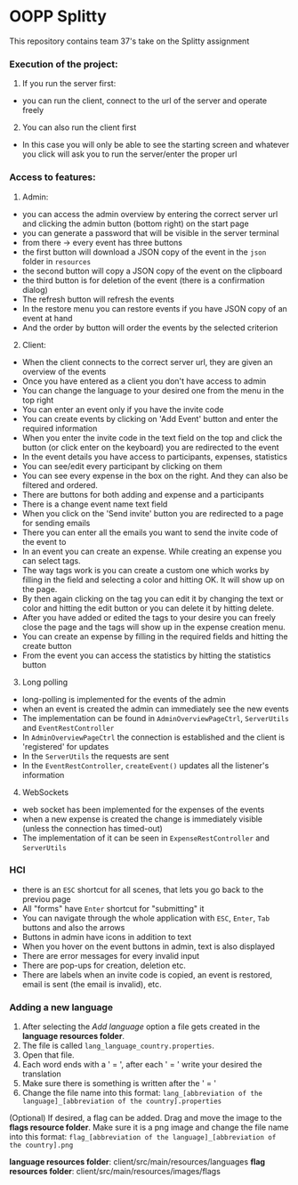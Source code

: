 # OOPP Splitty

This repository contains team 37's take on the Splitty assignment
### Execution of the project:
1. If you run the server first:
- you can run the client, connect to the url of the server and operate freely
2. You can also run the client first
- In this case you will only be able to see the starting screen and whatever you click will ask you to run the server/enter the proper url

### Access to features:
1. Admin:
- you can access the admin overview by entering the correct server url and clicking the admin button (bottom right) on the start page
- you can generate a password that will be visible in the server terminal
- from there -> every event has three buttons
- the first button will download a JSON copy of the event in the `json` folder in `resources`
- the second button will copy a JSON copy of the event on the clipboard
- the third button is for deletion of the event (there is a confirmation dialog)
- The refresh button will refresh the events
- In the restore menu you can restore events if you have JSON copy of an event at hand
- And the order by button will order the events by the selected criterion

2. Client:
- When the client connects to the correct server url, they are given an overview of the events
- Once you have entered as a client you don't have access to admin
- You can change the language to your desired one from the menu in the top right
- You can enter an event only if you have the invite code
- You can create events by clicking on 'Add Event' button and enter the required information
- When you enter the invite code in the text field on the top and click the button (or click enter on the keyboard) you are redirected to the event
- In the event details you have access to participants, expenses, statistics
- You can see/edit every participant by clicking on them
- You can see every expense in the box on the right. And they can also be filtered and ordered.
- There are buttons for both adding and expense and a participants
- There is a change event name text field
- When you click on the 'Send invite' button you are redirected to a page for sending emails
- There you can enter all the emails you want to send the invite code of the event to
- In an event you can create an expense. While creating an expense you can select tags.
- The way tags work is you can create a custom one which works by filling in the field and selecting a color and hitting OK. It will show up on the page.
- By then again clicking on the tag you can edit it by changing the text or color and hitting the edit button or you can delete it by hitting delete.
- After you have added or edited the tags to your desire you can freely close the page and the tags will show up in the expense creation menu.
- You can create an expense by filling in the required fields and hitting the create button
- From the event you can access the statistics by hitting the statistics button

3. Long polling
- long-polling is implemented for the events of the admin
- when an event is created the admin can immediately see the new events
- The implementation can be found in `AdminOverviewPageCtrl`, `ServerUtils` and `EventRestController`
- In `AdminOverviewPageCtrl` the connection is established and the client is 'registered' for updates
- In the `ServerUtils` the requests are sent
- In the `EventRestController`, `createEvent()` updates all the listener's information

4. WebSockets
- web socket has been implemented for the expenses of the events
- when a new expense is created the change is immediately visible (unless the connection has timed-out)
- The implementation of it can be seen in `ExpenseRestController` and `ServerUtils`

### HCI
- there is an `ESC` shortcut for all scenes, that lets you go back to the previou page
- All "forms" have `Enter` shortcut for "submitting" it
- You can navigate through the whole application with `ESC`, `Enter`, `Tab` buttons and also the arrows
- Buttons in admin have icons in addition to text
- When you hover on the event buttons in admin, text is also displayed
- There are error messages for every invalid input
- There are pop-ups for creation, deletion etc.
- There are labels when an invite code is copied, an event is restored, email is sent (the email is invalid), etc.

### Adding a new language
1. After selecting the _Add language_ option a file gets created in the **language resources folder**.
2. The file is called `lang_language_country.properties`.
3. Open that file.
4. Each word ends with a ' = ', after each ' = ' write your desired the translation
5. Make sure there is something is written after the ' = '
6. Change the file name into this format: `lang_[abbreviation of the language]_[abbreviation of the country].properties`

(Optional) If desired, a flag can be added. Drag and move the image to the **flags resource folder**.
Make sure it is a png image and change the file name into this format: `flag_[abbreviation of the language]_[abbreviation of the country].png`

**language resources folder**: client/src/main/resources/languages
**flag resources folder**: client/src/main/resources/images/flags

